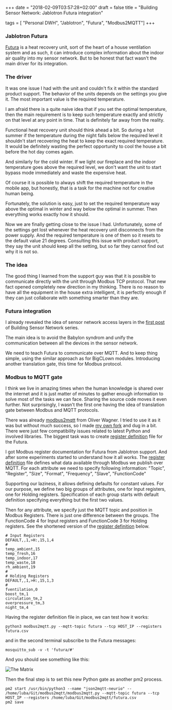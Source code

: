 +++
date = "2018-02-09T03:57:28+02:00"
draft = false
title = "Building Sensor Network: Jablotron Futura integration"

tags = [ "Personal DWH", "Jablotron", "Futura", "Modbus2MQTT"]
+++

### Jablotron Futura
[Futura](https://rekuperace.jablotron.cz/en) is a heat recovery unit, sort of the heart of a house ventilation system and as such, it can introduce complex information about the indoor air quality into my sensor network. But to be honest that fact wasn't the main driver for its integration.

### The driver
It was one issue I had with the unit and couldn't fix it within the standard product support. The behavior of the units depends on the settings you give it. The most important value is the required temperature.

I am afraid there is a quite naive idea that if you set the optimal temperature, then the main requirement is to keep such temperature exactly and strictly on that level at any point in time. That is definitely far away from the reality. 

<div class="c_alert c_alert-success"> 
Functional heat recovery unit should think ahead a bit. So during a hot summer if the temperature during the night falls below the required level it shouldn't start recovering the heat to keep the exact required temperature. It would be definitely wasting the perfect opportunity to cool the house a bit before the hot day comes again.

And similarly for the cold winter. If we light our fireplace and the indoor temperature goes above the required level, we don't want the unit to start bypass mode immediately and waste the expensive heat.
</div>

Of course it is possible to always shift the required temperature in the mobile app, but honestly, that is a task for the machine not for creative human being. 

Fortunately, the solution is easy, just to set the required temperature way above the optimal in winter and way below the optimal in summer. Then everything works exactly how it should. 

Now we are finally getting close to the issue I had. Unfortunately, some of the settings get lost whenever the heat recovery unit  disconnects from the power supply. And the required temperature is one of them so it resets to the default value 21 degrees. Consulting this issue with product support, they say the unit should keep all the setting, but so far they cannot find out why it is not so. 

### The idea
The good thing I learned from the support guy was that it is possible to communicate directly with the unit through Modbus TCP protocol. That new fact opened completely new direction in my thinking. There is no reason to have all the equipment in the house extra intelligent, it is perfectly enough if they can just collaborate with something smarter than they are.

### Futura integration
I already revealed the idea of sensor network access layers in the [first post](/building-sensor-network-bc/) of Building Sensor Network series.  

The main idea is to avoid the Babylon syndrom and unify the communication between all the devices in the sensor network.

We need to teach Futura to communicate over MQTT. And to keep thing simple, using the similar approach as for BigCLown modules. Introducing another translation gate, this time for Modbus protocol.

### Modbus to MQTT gate
I think we live in amazing times when the human knowledge is shared over the internet and it is just matter of minutes to gather enough information to solve most of the tasks we can face. Sharing the source code moves it even further. Not surprisingly, I wasn't the first one having the idea of translation gate between Modbus and MQTT protocols. 

There was already [modbus2mqtt](https://github.com/owagner/modbus2mqtt) from Oliver Wagner. I tried to use it as it was but without much success, so I made [my own fork](https://github.com/lubomirkamensky/modbus2mqtt) and dug in a bit. There were just few compatibility issues related to latest Python and involved libraries.  The biggest task was to create [register definition](https://github.com/lubomirkamensky/modbus2mqtt/blob/master/futura.csv) file for the Futura.

<div class="c_alert c_alert-success">
I got Modbus register documentation for Futura from Jablotron support. And after some experiments started to understand how it all works. The <a href="https://github.com/lubomirkamensky/modbus2mqtt/blob/master/futura.csv" target="new">register definition</a> file defines what data available through Modbus we publish over MQTT. For each attribute we need to specify following information: "Topic", "Register", "Size", "Format", "Frequency", "Slave", "FunctionCode"
</div>

Supporting our laziness, it allows defining defaults for constant values. 
For our purpose, we define two big groups of attributes, one for Input registers, one for Holding registers.  Specification of each group starts with default definition specifying everything but the first two values.

Then for any  attribute, we specify just the MQTT topic and position in Modbus Registers. There is just one difference between the groups. The FunctionCode 4  for Input registers and FunctionCode 3 for Holding registers. See the shortened version of the [register definition](https://github.com/lubomirkamensky/modbus2mqtt/blob/master/futura.csv) below. 

```
# Input Registers 
DEFAULT,,1,>H:,15,1,4
# 
temp_ambient,15
temp_fresh,16
temp_indoor,17
temp_waste,18
rh_ambient,19
# 
# Holding Registers 
DEFAULT,,1,>H:,15,1,3
# 
fventilation,0
boost_tm,1
circulation_tm,2
overpressure_tm,3
night_tm,4
```

Having the register definition file in place, we can test how it works:

```
python3 modbus2mqtt.py --mqtt-topic futura --tcp HOST_IP --registers futura.csv
```

and in the second terminal subscribe to the Futura messages:

```
mosquitto_sub -v -t 'futura/#'
```

And you should see something like this:

![The Matrix](/images/2018/02/futura.png)

Then the final step is to set this new Python gate as another pm2 process. 

```
pm2 start /usr/bin/python3 --name "json2mqtt-neurio" -- /home/luba/Git/modbus2mqtt/modbus2mqtt.py --mqtt-topic futura --tcp HOST_IP --registers /home/luba/Git/modbus2mqtt/futura.csv
pm2 save
```

